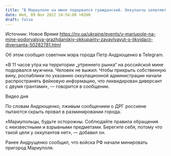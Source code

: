 ```yaml
---
title: "В Мариуполе на мине подорвался гражданский. Оккупанты заявляют о «ликвидации диверсанта» — советник мэра"
date: Wed, 09 Nov 2022 14:54:00 +0200
draft: false
---
```

Источник: Новое Время https://nv.ua/ukraine/events/v-mariupole-na-mine-podorvalsya-grazhdanskiy-okkupanty-zayavlyayut-o-likvidacii-diversanta-50282781.html


Об этом сообщил советник мэра города Петр Андрющенко в Telegram.

«В 11 часов утра на территории „утреннего рынка“ на российской мине подорвался мужчина. Человек не выжил. Чтобы прикрыть собственную вину, роспаблики по указанию оккупационной администрации начали распространять фейковую информацию, что ликвидирован диверсант с двумя грантами», — говорится в сообщении.

 Видео дня   

По словам Андрющенко, лживым сообщением о ДРГ россияне пытаются скрыть провал в разминировании города.

«Мариупольцы, будьте осторожны. Соблюдайте правила обращения с неизвестными и взрывными предметами. Берегите себя, потому что такой цели у оккупантов нет», — добавил он.

Ранее Андрущенко сообщил, что войска РФ начали минировать пригород Мариуполя.
